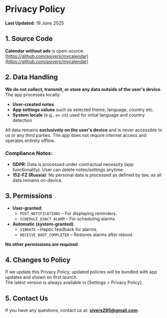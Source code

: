 # Privacy Policy
**Last Updated:** 19 June 2025

## 1. Source Code
**Calendar without ads** is open-source:  
[https://github.com/asivers/mycalendar](https://github.com/asivers/mycalendar)

## 2. Data Handling
**We do not collect, transmit, or store any data outside of the user's device**. The app processes locally:
- **User-created notes**
- **App settings values** such as selected theme, language, country etc.
- **System locale** (e.g., `en-US`) used for initial language and country detection

All data remains **exclusively on the user's device** and is never accessible to us or any third parties.
The app does not require internet access and operates entirely offline.

### Compliance Notes:
- **GDPR**: Data is processed under contractual necessity (app functionality). User can delete notes/settings anytime.
- **152-FZ (Russia)**: No personal data is processed as defined by law, as all data remains on-device.

## 3. Permissions
- **User-granted**:
    - `POST_NOTIFICATIONS` – For displaying reminders.
    - `SCHEDULE_EXACT_ALARM` – For scheduling alarms.
- **Automatic (system-granted)**:
    - `VIBRATE` – Haptic feedback for alarms.
    - `RECEIVE_BOOT_COMPLETED` – Restores alarms after reboot.

**No other permissions are required**.

## 4. Changes to Policy
If we update this Privacy Policy, updated policies will be bundled with app updates and shown on first launch.  
The latest version is always available in [Settings > Privacy Policy].

## 5. Contact Us
If you have any questions, contact us at: **sivers295@gmail.com**.
